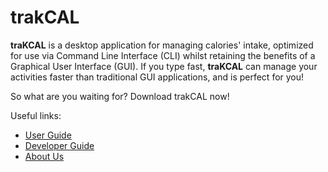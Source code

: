 # trakCAL

**traKCAL** is a desktop application for managing calories' intake, optimized for use via Command Line Interface (CLI) whilst retaining the benefits of a Graphical User Interface (GUI). 
If you type fast, **traKCAL** can manage your activities faster than traditional GUI applications, and is perfect for you!

So what are you waiting for? Download trakCAL now!

Useful links:
* [User Guide](UserGuide.md)
* [Developer Guide](DeveloperGuide.md)
* [About Us](AboutUs.md)
